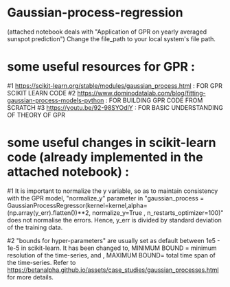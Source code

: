 # Gaussian-process-regression
(attached notebook deals with "Application of GPR on yearly averaged sunspot prediction")	Change the file_path to your local system's file path.




# some useful resources for GPR : 
#1 https://scikit-learn.org/stable/modules/gaussian_process.html                              :   FOR GPR SCIKIT LEARN CODE
#2 https://www.dominodatalab.com/blog/fitting-gaussian-process-models-python                  :   FOR BUILDING GPR CODE FROM SCRATCH 
#3 https://youtu.be/92-98SYOdlY                                                               :  FOR BASIC UNDERSTANDING OF THEORY OF GPR





# some useful changes in scikit-learn code (already implemented in the attached notebook) : 

#1   It is important to normalize the y variable, so as to maintain consistency with the GPR model, "normalize_y" parameter in "gaussian_process = GaussianProcessRegressor(kernel=kernel,alpha=          (np.array(y_err).flatten())**2, normalize_y=True , n_restarts_optimizer=100)" does not normalise the errors. Hence, y_err is divided by standard deviation of the training data.

#2   "bounds for hyper-parameters" are usually set as default between  1e5 - 1e-5  in scikit-learn. It has been changed to, MINIMUM BOUND = minimum resolution of the time-series, and , MAXIMUM           BOUND= total time span of the time-series. Refer to https://betanalpha.github.io/assets/case_studies/gaussian_processes.html  for more details.
